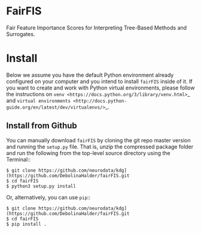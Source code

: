 # FairFIS
Fair Feature Importance Scores for Interpreting Tree-Based Methods and Surrogates.

Install
=======
Below we assume you have the default Python environment already configured on
your computer and you intend to install ``fairFIS`` inside of it.  If you want to
create and work with Python virtual environments, please follow the instructions
on `venv <https://docs.python.org/3/library/venv.html>`_ and `virtual
environments <http://docs.python-guide.org/en/latest/dev/virtualenvs/>`_. 




Install from Github
-------------------
You can manually download ``fairFIS`` by cloning the git repo master version and
running the ``setup.py`` file. That is, unzip the compressed package folder
and run the following from the top-level source directory using the Terminal::

    $ git clone https://github.com/neurodata/kdg](https://github.com/DebolinaHalder/fairFIS.git
    $ cd fairFIS
    $ python3 setup.py install

Or, alternatively, you can use ``pip``::

    $ git clone https://github.com/neurodata/kdg](https://github.com/DebolinaHalder/fairFIS.git
    $ cd fairFIS
    $ pip install .



